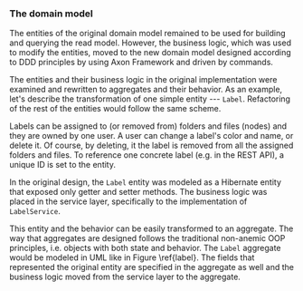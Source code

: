 ### The domain model

The entities of the original domain model remained to be used for building and querying the read model. However, the business logic, which was used to modify the entities, moved to the new domain model designed according to DDD principles by using Axon Framework and driven by commands.

The entities and their business logic in the original implementation were examined and rewritten to aggregates and their behavior. As an example, let's describe the transformation of one simple entity --- `Label`. Refactoring of the rest of the entities would follow the same scheme.

Labels can be assigned to (or removed from) folders and files (nodes) and they are owned by one user. A user can change a label's color and name, or delete it. Of course, by deleting, it the label is removed from all the assigned folders and files. To reference one concrete label (e.g. in the REST API), a unique ID is set to the entity.

In the original design, the `Label` entity was modeled as a Hibernate entity that exposed only getter and setter methods. The business logic was placed in the service layer, specifically to the implementation of `LabelService`.

This entity and the behavior can be easily transformed to an aggregate. The way that aggregates are designed follows the traditional non-anemic OOP principles, i.e. objects with both state and behavior. The `Label` aggregate would be modeled in UML like in Figure \ref{label}. The fields that represented the original entity are specified in the aggregate as well and the business logic moved from the service layer to the aggregate.
